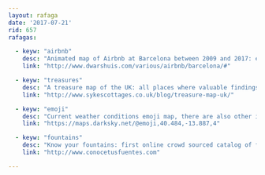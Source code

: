 ```yaml
---
layout: rafaga
date: '2017-07-21'
rid: 657
rafagas:

  - keyw: "airbnb"
    desc: "Animated map of Airbnb at Barcelona between 2009 and 2017: every dot is the first rent with the owner"
    link: "http://www.dwarshuis.com/various/airbnb/barcelona/#"

  - keyw: "treasures"
    desc: "A treasure map of the UK: all places where valuable findings of old civilizations can be found"
    link: "http://www.sykescottages.co.uk/blog/treasure-map-uk/"

  - keyw: "emoji"
    desc: "Current weather conditions emoji map, there are also other interesting 3D visualizations"
    link: "https://maps.darksky.net/@emoji,40.484,-13.887,4"

  - keyw: "fountains"
    desc: "Know your fountains: first online crowd sourced catalog of fountains and natural springs from Andalusia"
    link: "http://www.conocetusfuentes.com"

---
```

